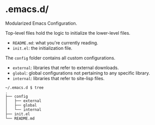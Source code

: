 # .emacs.d/
Modularized Emacs Configuration.

Top-level files hold the logic to initialize the lower-level files.
- `README.md`: what you're currently reading.
- `init.el`: the initialization file.

The `config` folder contains all custom configurations.
- `external`: libraries that refer to external downloads.
- `global`: global configurations not pertaining to any specific library.
- `internal`: libraries that refer to site-lisp files.

```
~/.emacs.d $ tree
.
├── config
│   ├── external
│   ├── global
│   └── internal
├── init.el
└── README.md
```
